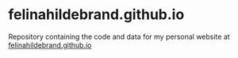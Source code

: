 # felinahildebrand.github.io
Repository containing the code and data for my personal website at [felinahildebrand.github.io](https://felinahildebrand.github.io)
